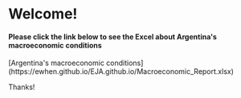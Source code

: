 <h1> Welcome! </h1>
<h4>Please click the link below to see the Excel about Argentina's macroeconomic conditions</h4>
[Argentina's macroeconomic conditions](https://ewhen.github.io/EJA.github.io/Macroeconomic_Report.xlsx)
<p> Thanks! </p>
